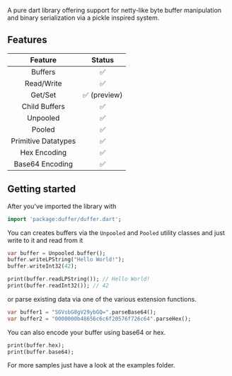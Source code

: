 A pure dart library offering support for netty-like byte buffer manipulation and binary serialization
via a pickle inspired system.

## Features

|       Feature       |   Status    |
|:-------------------:|:-----------:|
|       Buffers       |      ✅      |
|     Read/Write      |      ✅      |
|       Get/Set       | ✅ (preview) |
|    Child Buffers    |      ✅      |
|      Unpooled       |      ✅      |
|       Pooled        |      ✅      |
| Primitive Datatypes |      ✅      |
|    Hex Encoding     |      ✅      |
|   Base64 Encoding   |      ✅      | 



## Getting started

After you've imported the library with
```dart
import 'package:duffer/duffer.dart';
```

You can creates buffers via the `Unpooled` and `Pooled`
utility classes and just write to it and read from it
```dart
var buffer = Unpooled.buffer();
buffer.writeLPString("Hello World!");
buffer.writeInt32(42);

print(buffer.readLPString()); // Hello World!
print(buffer.readInt32()); // 42
```

or parse existing data via one of the various extension functions.
```dart
var buffer1 = "SGVsbG8gV29ybGQ=".parseBase64();
var buffer2 = "0000000b48656c6c6f20576f726c64".parseHex();
```

You can also encode your buffer using base64 or hex.
```dart
print(buffer.hex);
print(buffer.base64);
```

For more samples just have a look at the examples folder.
